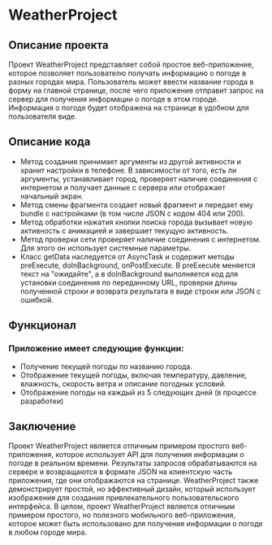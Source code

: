 # WeatherProject
## Описание проекта
Проект WeatherProject представляет собой простое веб-приложение, которое позволяет пользователю получать информацию о погоде в разных городах мира. Пользователь может ввести название города в форму на главной странице, после чего приложение отправит запрос на сервер для получения информации о погоде в этом городе. Информация о погоде будет отображена на странице в удобном для пользователя виде.
## Описание кода
- Метод создания принимает аргументы из другой активности и хранит настройки в телефоне. В зависимости от того, есть ли аргументы, устанавливает город, проверяет наличие соединения с интернетом и получает данные с сервера или отображает начальный экран.
- Метод смены фрагмента создает новый фрагмент и передает ему bundle с настройками (в том числе JSON с кодом 404 или 200).
- Метод обработки нажатия кнопки поиска города вызывает новую активность с анимацией и завершает текущую активность.
- Метод проверки сети проверяет наличие соединения с интернетом. Для этого он использует системные параметры.
- Класс getData наследуется от AsyncTask и содержит методы preExecute, doInBackground, onPostExecute. В preExecute меняется текст на "ожидайте", а в doInBackground выполняется код для установки соединения по переданному URL, проверки длины полученной строки и возврата результата в виде строки или JSON с ошибкой.
## Функционал
### Приложение имеет следующие функции:
- Получение текущей погоды по названию города.
- Отображение текущей погоды, включая температуру, давление, влажность, скорость ветра и описание погодных условий.
- Отображение погоды на каждый из 5 следующих дней (в процессе разработки)
## Заключение
Проект WeatherProject является отличным примером простого веб-приложения, которое использует API для получения информации о погоде в реальном времени. Результаты запросов обрабатываются на сервере и возвращаются в формате JSON на клиентскую часть приложения, где они отображаются на странице. WeatherProject также демонстрирует простой, но эффективный дизайн, который использует изображения для создания привлекательного пользовательского интерфейса. В целом, проект WeatherProject является отличным примером простого, но полезного мобильного веб-приложения, которое может быть использовано для получения информации о погоде в любом городе мира.
